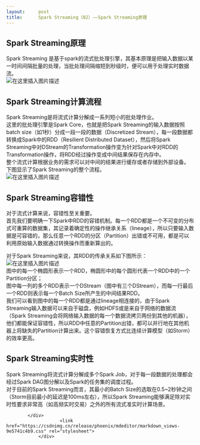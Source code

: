 ```yaml
---
layout:     post
title:      Spark Streaming（02）——Spark Streaming原理
---
```

<div id="article_content" class="article_content clearfix csdn-tracking-statistics" data-pid="blog" data-mod="popu_307" data-dsm="post">
								            <div id="content_views" class="markdown_views prism-atom-one-dark">
							<!-- flowchart 箭头图标 勿删 -->
							<svg xmlns="http://www.w3.org/2000/svg" style="display: none;"><path stroke-linecap="round" d="M5,0 0,2.5 5,5z" id="raphael-marker-block" style="-webkit-tap-highlight-color: rgba(0, 0, 0, 0);"></path></svg>
							<h2><a id="Spark_Streaming_0"></a>Spark Streaming原理</h2>
<p>Spark Streaming 是基于spark的流式批处理引擎，其基本原理是把输入数据以某一时间间隔批量的处理，当批处理间隔缩短到秒级时，便可以用于处理实时数据流。<br>
<img src="https://img-blog.csdn.net/20181003115714151?watermark/2/text/aHR0cHM6Ly9ibG9nLmNzZG4ubmV0L0ZlbmdnbXM=/font/5a6L5L2T/fontsize/400/fill/I0JBQkFCMA==/dissolve/70" alt="在这里插入图片描述"></p>
<h2><a id="Spark_Streaming_4"></a>Spark Streaming计算流程</h2>
<p>Spark Streaming是将流式计算分解成一系列短小的批处理作业。<br>
这里的批处理引擎是Spark Core，也就是把Spark Streaming的输入数据按照batch size（如1秒）分成一段一段的数据（Discretized Stream），每一段数据都转换成Spark中的RDD（Resilient Distributed Dataset），然后将Spark Streaming中对DStream的Transformation操作变为针对Spark中对RDD的Transformation操作，将RDD经过操作变成中间结果保存在内存中。<br>
整个流式计算根据业务的需求可以对中间的结果进行缓存或者存储到外部设备。<br>
下图显示了Spark Streaming的整个流程。<br>
<img src="https://img-blog.csdn.net/20181003115820832?watermark/2/text/aHR0cHM6Ly9ibG9nLmNzZG4ubmV0L0ZlbmdnbXM=/font/5a6L5L2T/fontsize/400/fill/I0JBQkFCMA==/dissolve/70" alt="在这里插入图片描述"></p>
<h2><a id="Spark_Streaming_11"></a>Spark Streaming容错性</h2>
<p>对于流式计算来说，容错性至关重要。<br>
首先我们要明确一下Spark中RDD的容错机制。每一个RDD都是一个不可变的分布式可重算的数据集，其记录着确定性的操作继承关系（lineage），所以只要输入数据是可容错的，那么任意一个RDD的分区（Partition）出错或不可用，都是可以利用原始输入数据通过转换操作而重新算出的。</p>
<p>对于Spark Streaming来说，其RDD的传承关系如下图所示：<br>
<img src="https://img-blog.csdn.net/20181003120217201?watermark/2/text/aHR0cHM6Ly9ibG9nLmNzZG4ubmV0L0ZlbmdnbXM=/font/5a6L5L2T/fontsize/400/fill/I0JBQkFCMA==/dissolve/70" alt="在这里插入图片描述"><br>
图中的每一个椭圆形表示一个RDD，椭圆形中的每个圆形代表一个RDD中的一个Partition分区；<br>
图中每一列的多个RDD表示一个DStream（图中有三个DStream），而每一行最后一个RDD则表示每一个Batch Size所产生的中间结果RDD。<br>
我们可以看到图中的每一个RDD都是通过lineage相连接的，由于Spark Streaming输入数据可以来自于磁盘，例如HDFS或是来自于网络的数据流（Spark Streaming会将网络输入数据的每一个数据流拷贝两份到其他的机器），他们都能保证容错性，所以RDD中任意的Partition出错，都可以并行地在其他机器上将缺失的Partition计算出来。这个容错恢复方式比连续计算模型（如Storm）的效率更高。</p>
<h2><a id="Spark_Streaming_20"></a>Spark Streaming实时性</h2>
<p>Spark Streaming将流式计算分解成多个Spark Job，对于每一段数据的处理都会经过Spark DAG图分解以及Spark的任务集的调度过程。<br>
对于目前的Spark Streaming而言，其最小的Batch Size的选取在0.5~2秒钟之间（Storm目前最小的延迟是100ms左右），所以Spark Streaming能够满足除对实时性要求非常高（如高频实时交易）之外的所有流式准实时计算场景。</p>

            </div>
						<link href="https://csdnimg.cn/release/phoenix/mdeditor/markdown_views-9e5741c4b9.css" rel="stylesheet">
                </div>